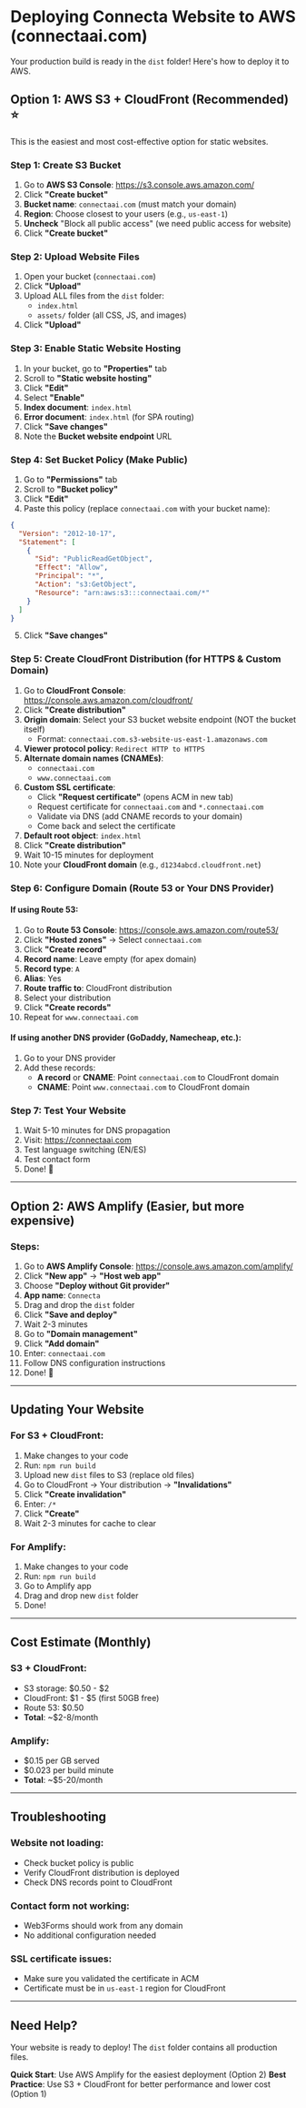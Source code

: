 # Deploying Connecta Website to AWS (connectaai.com)

Your production build is ready in the `dist` folder! Here's how to deploy it to AWS.

## Option 1: AWS S3 + CloudFront (Recommended) ⭐

This is the easiest and most cost-effective option for static websites.

### Step 1: Create S3 Bucket

1. Go to **AWS S3 Console**: https://s3.console.aws.amazon.com/
2. Click **"Create bucket"**
3. **Bucket name**: `connectaai.com` (must match your domain)
4. **Region**: Choose closest to your users (e.g., `us-east-1`)
5. **Uncheck** "Block all public access" (we need public access for website)
6. Click **"Create bucket"**

### Step 2: Upload Website Files

1. Open your bucket (`connectaai.com`)
2. Click **"Upload"**
3. Upload ALL files from the `dist` folder:
   - `index.html`
   - `assets/` folder (all CSS, JS, and images)
4. Click **"Upload"**

### Step 3: Enable Static Website Hosting

1. In your bucket, go to **"Properties"** tab
2. Scroll to **"Static website hosting"**
3. Click **"Edit"**
4. Select **"Enable"**
5. **Index document**: `index.html`
6. **Error document**: `index.html` (for SPA routing)
7. Click **"Save changes"**
8. Note the **Bucket website endpoint** URL

### Step 4: Set Bucket Policy (Make Public)

1. Go to **"Permissions"** tab
2. Scroll to **"Bucket policy"**
3. Click **"Edit"**
4. Paste this policy (replace `connectaai.com` with your bucket name):

```json
{
  "Version": "2012-10-17",
  "Statement": [
    {
      "Sid": "PublicReadGetObject",
      "Effect": "Allow",
      "Principal": "*",
      "Action": "s3:GetObject",
      "Resource": "arn:aws:s3:::connectaai.com/*"
    }
  ]
}
```

5. Click **"Save changes"**

### Step 5: Create CloudFront Distribution (for HTTPS & Custom Domain)

1. Go to **CloudFront Console**: https://console.aws.amazon.com/cloudfront/
2. Click **"Create distribution"**
3. **Origin domain**: Select your S3 bucket website endpoint (NOT the bucket itself)
   - Format: `connectaai.com.s3-website-us-east-1.amazonaws.com`
4. **Viewer protocol policy**: `Redirect HTTP to HTTPS`
5. **Alternate domain names (CNAMEs)**:
   - `connectaai.com`
   - `www.connectaai.com`
6. **Custom SSL certificate**:
   - Click **"Request certificate"** (opens ACM in new tab)
   - Request certificate for `connectaai.com` and `*.connectaai.com`
   - Validate via DNS (add CNAME records to your domain)
   - Come back and select the certificate
7. **Default root object**: `index.html`
8. Click **"Create distribution"**
9. Wait 10-15 minutes for deployment
10. Note your **CloudFront domain** (e.g., `d1234abcd.cloudfront.net`)

### Step 6: Configure Domain (Route 53 or Your DNS Provider)

#### If using Route 53:
1. Go to **Route 53 Console**: https://console.aws.amazon.com/route53/
2. Click **"Hosted zones"** → Select `connectaai.com`
3. Click **"Create record"**
4. **Record name**: Leave empty (for apex domain)
5. **Record type**: `A`
6. **Alias**: Yes
7. **Route traffic to**: CloudFront distribution
8. Select your distribution
9. Click **"Create records"**
10. Repeat for `www.connectaai.com`

#### If using another DNS provider (GoDaddy, Namecheap, etc.):
1. Go to your DNS provider
2. Add these records:
   - **A record** or **CNAME**: Point `connectaai.com` to CloudFront domain
   - **CNAME**: Point `www.connectaai.com` to CloudFront domain

### Step 7: Test Your Website

1. Wait 5-10 minutes for DNS propagation
2. Visit: https://connectaai.com
3. Test language switching (EN/ES)
4. Test contact form
5. Done! 🎉

---

## Option 2: AWS Amplify (Easier, but more expensive)

### Steps:

1. Go to **AWS Amplify Console**: https://console.aws.amazon.com/amplify/
2. Click **"New app"** → **"Host web app"**
3. Choose **"Deploy without Git provider"**
4. **App name**: `Connecta`
5. Drag and drop the `dist` folder
6. Click **"Save and deploy"**
7. Wait 2-3 minutes
8. Go to **"Domain management"**
9. Click **"Add domain"**
10. Enter: `connectaai.com`
11. Follow DNS configuration instructions
12. Done! 🎉

---

## Updating Your Website

### For S3 + CloudFront:
1. Make changes to your code
2. Run: `npm run build`
3. Upload new `dist` files to S3 (replace old files)
4. Go to CloudFront → Your distribution → **"Invalidations"**
5. Click **"Create invalidation"**
6. Enter: `/*`
7. Click **"Create"**
8. Wait 2-3 minutes for cache to clear

### For Amplify:
1. Make changes to your code
2. Run: `npm run build`
3. Go to Amplify app
4. Drag and drop new `dist` folder
5. Done!

---

## Cost Estimate (Monthly)

### S3 + CloudFront:
- S3 storage: $0.50 - $2
- CloudFront: $1 - $5 (first 50GB free)
- Route 53: $0.50
- **Total**: ~$2-8/month

### Amplify:
- $0.15 per GB served
- $0.023 per build minute
- **Total**: ~$5-20/month

---

## Troubleshooting

### Website not loading:
- Check bucket policy is public
- Verify CloudFront distribution is deployed
- Check DNS records point to CloudFront

### Contact form not working:
- Web3Forms should work from any domain
- No additional configuration needed

### SSL certificate issues:
- Make sure you validated the certificate in ACM
- Certificate must be in `us-east-1` region for CloudFront

---

## Need Help?

Your website is ready to deploy! The `dist` folder contains all production files.

**Quick Start**: Use AWS Amplify for the easiest deployment (Option 2)
**Best Practice**: Use S3 + CloudFront for better performance and lower cost (Option 1)
